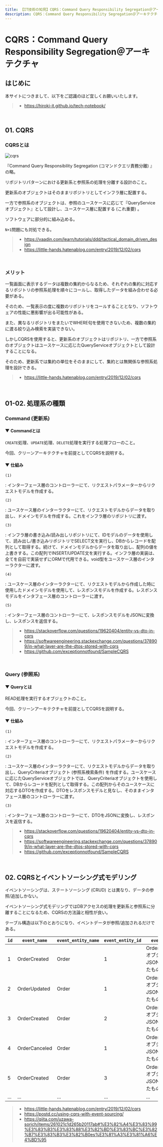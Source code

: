 ```yaml
---
title: 【IT技術の知見】CQRS：Command Query Responsibility Segregation＠アーキテクチャ
description: CQRS：Command Query Responsibility Segregation＠アーキテクチャの知見を記録しています。
---
```


# CQRS：Command Query Responsibility Segregation＠アーキテクチャ

## はじめに

本サイトにつきまして、以下をご認識のほど宜しくお願いいたします。

> - https://hiroki-it.github.io/tech-notebook/

<br>

## 01. CQRS

### CQRSとは

![cqrs](https://raw.githubusercontent.com/hiroki-it/tech-notebook-images/master/images/cqrs.png)

『Command Query Responsibility Segregation (コマンドクエリ責務分離) 』の略。

リポジトリパターンにおける更新系と参照系の処理を分離する設計のこと。

更新系のオブジェクトはそのままリポジトリとしてインフラ層に配置する。

一方で参照系のオブジェクトは、参照のユースケースに応じて『QueryServiceオブジェクト』として設計し、ユースケース層に配置する (これ重要) 。

ソフトウェアに部分的に組み込める。

`N+1`問題にも対処できる。

> - https://vaadin.com/learn/tutorials/ddd/tactical_domain_driven_design
> - https://little-hands.hatenablog.com/entry/2019/12/02/cqrs

<br>

### メリット

一覧画面に表示するデータは複数の集約からなるため、それぞれの集約に対応するリポジトリの参照系処理を順々にコールし、取得したデータを組み合わせる必要がある。

そのため、一覧表示の度に複数のリポジトリをコールすることとなり、ソフトウェアの性能に悪影響が出る可能性がある。

また、異なるリポジトリをまたいでWHERE句を使用できないため、複数の集約に渡る絞り込み検索を実装できない。

しかしCQRSを使用すると、更新系のオブジェクトはリポジトリ、一方で参照系のオブジェクトはユースケースに応じたQueryServiceオブジェクトとして設計することになる。

そのため、更新系では集約の単位をそのままにして、集約とは無関係な参照系処理を設計できる。

> - https://little-hands.hatenablog.com/entry/2019/12/02/cqrs

<br>

## 01-02. 処理系の種類

### Command (更新系)

#### ▼ Commandとは

`CREATE`処理、`UPDATE`処理、`DELETE`処理を実行する処理フローのこと。

今回、クリーンアーキテクチャを前提としてCQRSを説明する。

#### ▼ 仕組み

`(1)`

: インターフェース層のコントローラーにて、リクエストパラメーターからリクエストモデルを作成する。

`(2)`

: ユースケース層のインターラクターにて、リクエストモデルからデータを取り出し、ドメインモデルを作成する。これをインフラ層のリポジトリに渡す。

`(3)`

: インフラ層の書き込み/読み出しリポジトリにて、IDモデルのデータを使用して、読み出し/書き込みリポジトリでSELECT文を実行し、DBからレコードを配列として取得する。続けて、ドメインモデルからデータを取り出し、配列の値を上書きする。この配列でINSERT/UPDATE文を実行する。インフラ層の実装は、全てを自前で実装せずにORMで代用できる。void型をユースケース層のインターラクターに渡す。

`(4)`

: ユースケース層のインターラクターにて、リクエストモデルから作成した時に使用したドメインモデルを使用して、レスポンスモデルを作成する。レスポンスモデルをインタフェース層のコントローラーに渡す。

`(5)`

: インターフェース層のコントローラーにて、レスポンスモデルをJSONに変換し、レスポンスを返信する。

> - https://stackoverflow.com/questions/19620404/entity-vs-dto-in-cqrs
> - https://softwareengineering.stackexchange.com/questions/378909/in-what-layer-are-the-dtos-stored-with-cqrs
> - https://github.com/exceptionnotfound/SampleCQRS

<br>

### Query (参照系)

#### ▼ Queryとは

READ処理を実行するオブジェクトのこと。

今回、クリーンアーキテクチャを前提としてCQRSを説明する。

#### ▼ 仕組み

`(1)`

: インターフェース層のコントローラーにて、リクエストパラメーターからリクエストモデルを作成する。

`(2)`

: ユースケース層のインターラクターにて、リクエストモデルからデータを取り出し、QueryCriteriaオブジェクト (参照系検索条件) を作成する。ユースケースに応じたQueryServiceオブジェクトでは、QueryCriteriaオブジェクトを使用して、DBからレコードを配列として取得する。この配列からそのユースケースに対応するDTOを作成する。DTOをレスポンスモデルと見なし、そのままインタフェース層のコントローラーに渡す。

`(3)`

: インターフェース層のコントローラーにて、DTOをJSONに変換し、レスポンスを返信する。

> - https://stackoverflow.com/questions/19620404/entity-vs-dto-in-cqrs
> - https://softwareengineering.stackexchange.com/questions/378909/in-what-layer-are-the-dtos-stored-with-cqrs
> - https://github.com/exceptionnotfound/SampleCQRS

<br>

## 02. CQRSとイベントソーシング式モデリング

イベントソーシングは、ステートソーシング (CRUD) とは異なり、データの参照/追加しかない。

イベントソーシング式モデリングではDBアクセスの処理を更新系と参照系に分離することになるため、CQRSの方法論と相性が良い。

テーブル構造は以下のとおりになり、イベントデータが参照/追加されるだけである。

| `id` | `event_name`  | `event_entity_name` | `event_entity_id` | `event_data`                                  |
| ---- | ------------- | ------------------- | ----------------- | --------------------------------------------- |
| 1    | OrderCreated  | Order               | 1                 | OrderCreatedオブジェクトをJSONに変換したもの  |
| 2    | OrderUpdated  | Order               | 1                 | OrderUpdatedオブジェクトをJSONに変換したもの  |
| 3    | OrderCreated  | Order               | 2                 | OrderCreatedオブジェクトをJSONに変換したもの  |
| 4    | OrderCanceled | Order               | 1                 | OrderCanceledオブジェクトをJSONに変換したもの |
| 5    | OrderCreated  | Order               | 3                 | OrderCreatedオブジェクトをJSONに変換したもの  |
| ...  | ...           | ...                 | ...               | ...                                           |

> - https://little-hands.hatenablog.com/entry/2019/12/02/cqrs
> - https://postd.cc/using-cqrs-with-event-sourcing/
> - https://qiita.com/uzawa-sorich/items/261021c1d265b20117ab#%E3%82%A4%E3%83%99%E3%83%B3%E3%83%88%E3%82%BD%E3%83%BC%E3%82%B7%E3%83%B3%E3%82%B0es%E3%81%A3%E3%81%A6%E4%BD%95

<br>
